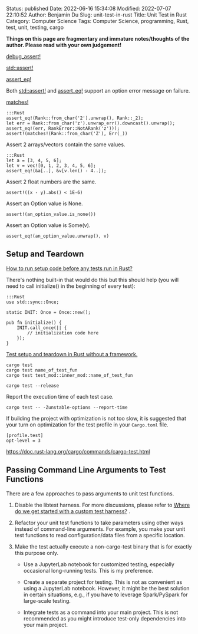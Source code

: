 Status: published
Date: 2022-06-16 15:34:08
Modified: 2022-07-07 22:10:52
Author: Benjamin Du
Slug: unit-test-in-rust
Title: Unit Test in Rust
Category: Computer Science
Tags: Computer Science, programming, Rust, test, unit, testing, cargo

**Things on this page are fragmentary and immature notes/thoughts of the author. Please read with your own judgement!**

[debug_assert!](https://doc.rust-lang.org/std/macro.debug_assert.html)

[std::assert!](https://doc.rust-lang.org/std/macro.assert.html)

[assert_eq!](https://doc.rust-lang.org/std/macro.assert_eq.html)

Both
[std::assert!](https://doc.rust-lang.org/std/macro.assert.html)
and
[assert_eq!](https://doc.rust-lang.org/std/macro.assert_eq.html)
support an option error message on failure.

[matches!](https://doc.rust-lang.org/core/macro.matches.html)

    :::Rust
    assert_eq!(Rank::from_char('2').unwrap(), Rank::_2);
    let err = Rank::from_char('z').unwrap_err().downcast().unwrap();
    assert_eq!(err, RankError::NotARank('z')));
    assert!(matches!(Rank::from_char('Z'), Err(_))

Assert 2 arrays/vectors contain the same values.

    :::Rust
    let a = [3, 4, 5, 6];
    let v = vec![0, 1, 2, 3, 4, 5, 6];
    assert_eq!(&a[..], &v[v.len() - 4..]);

Assert 2 float numbers are the same.

    assert!((x - y).abs() < 1E-6)

Assert an Option value is None.

    assert!(an_option_value.is_none())

Assert an Option value is Some(v).

    assert_eq!(an_option_value.unwrap(), v)

## Setup and Teardown

[How to run setup code before any tests run in Rust?](https://stackoverflow.com/questions/58006033/how-to-run-setup-code-before-any-tests-run-in-rust)

There's nothing built-in that would do this but this should help (you will need to call initialize() in the beginning of every test):

    :::Rust
    use std::sync::Once;

    static INIT: Once = Once::new();

    pub fn initialize() {
        INIT.call_once(|| {
            // initialization code here
        });
    }

[Test setup and teardown in Rust without a framework.](https://medium.com/@ericdreichert/test-setup-and-teardown-in-rust-without-a-framework-ba32d97aa5ab)

    cargo test
    cargo test name_of_test_fun
    cargo test test_mod::inner_mod::name_of_test_fun

    cargo test --release 

Report the execution time of each test case.

    cargo test -- -Zunstable-options --report-time

If building the project with optimization is not too slow, 
it is suggested that your turn on optimization for the test profile 
in your `Cargo.toml` file.

    [profile.test]
    opt-level = 3

https://doc.rust-lang.org/cargo/commands/cargo-test.html

## Passing Command Line Arguments to Test Functions

There are a few approaches to pass arguments to unit test functions.

1. Disable the libtest harness.
    For more discussions,
    please refer to
    [Where do we get started with a custom test harness?](https://www.infinyon.com/blog/2021/04/rust-custom-test-harness/#where-do-we-get-started-with-a-custom-test-harness)
    .

2. Refactor your unit test functions to take parameters using other ways 
    instead of command-line arguments.
    For example,
    you make your unit test functions to read configuration/data files 
    from a specific location.

3. Make the test actually execute a non-cargo-test binary that is for exactly this purpose only.

    - Use a JupyterLab notebook for customized testing, 
        especially occasional long-running tests.
        This is my preference.

    - Create a separate project for testing.
        This is not as convenient as using a JupyterLab notebook.
        However,
        it might be the best solution in certain situations,
        e.g., 
        if you have to leverage Spark/PySpark for large-scale testing.

    - Integrate tests as a command into your main project.
        This is not recommended 
        as you might introduce test-only dependencies into your main project.
